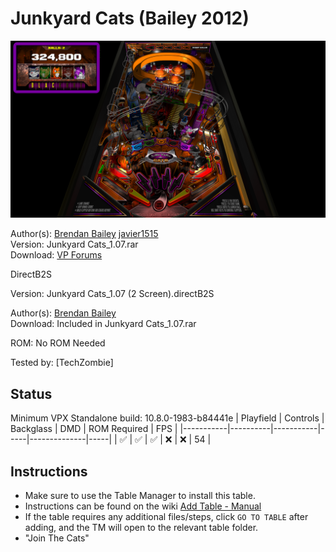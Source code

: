 # Junkyard Cats (Bailey 2012)

![Table Preview](../../images/vpx-junkyardcats.png)

Author(s): [Brendan Bailey](http://www.junkyardcats.net/index.php)  [javier1515](https://www.vpforums.org/index.php?showuser=37787)  
Version: Junkyard Cats_1.07.rar  
Download:  [VP Forums](https://www.vpforums.org/index.php?app=downloads&showfile=14106)

DirectB2S

Version: Junkyard Cats_1.07 (2 Screen).directB2S

Author(s): [Brendan Bailey](http://www.junkyardcats.net/index.php)  
Download:  Included in Junkyard Cats_1.07.rar

ROM:
No ROM Needed

Tested by:
[TechZombie]

## Status 

Minimum VPX Standalone build: 10.8.0-1983-b84441e
| Playfield | Controls | Backglass | DMD | ROM Required | FPS | 
|-----------|----------|-----------|-----|--------------|-----|
| :white_check_mark: | :white_check_mark: | :white_check_mark: | :x: | :x: | 54 |

## Instructions

- Make sure to use the Table Manager to install this table.
- Instructions can be found on the wiki [Add Table - Manual](https://github.com/LegendsUnchained/vpx-standalone-alp4k/wiki/%5B04%5D-%F0%9F%A7%A1-TM-%E2%80%90-Other-Features#add-table---manual)
- If the table requires any additional files/steps, click `GO TO TABLE` after adding, and the TM will open to the relevant table folder.
- "Join The Cats"

